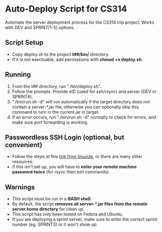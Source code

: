 # Auto-Deploy Script for CS314
Automate the server deployment process for the CS314 trip project. Works with DEV and SPRINT[1-5] options.

## Script Setup
* Copy deploy.sh to the project **t##/bin/** directory.
* If it is not exectuable, add permissions with **chmod +x deploy.sh**.

## Running
1. From the t## directory, run "./bin/deploy.sh".
1. Follow the prompts. Provide eID (used for ssh/rsync) and server (DEV or SPRINT#).
1. "./bin/run.sh -d" will run automatically if the target directory does not contain a server-*.jar file, otherwise you can optionally skip this command to turn in the current jar in target. 
1. If an error occurs, run "./bin/run.sh -d" normally to check for errors, and make sure port forwarding is working.

## Passwordless SSH Login (optional, but convenient)
* Follow the steps at this [link from linuxize](https://linuxize.com/post/how-to-setup-passwordless-ssh-login/), or there are many other resources.
* If this isn't set up, you will have to **enter your remote machine password twice** (for rsync then ssh commands).

## Warnings
* This script must be run in a **BASH shell**.
* By default, the script **removes all server-*.jar files from the remote server home directory** for clean up.
* This script has only been tested on Fedora and Ubuntu.
* If you are deploying a sprint server, make sure to enter the correct sprint number (eg. SPRINT3) or it won't show up.
